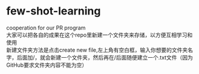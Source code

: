 # few-shot-learning
cooperation for our PR program<br>
大家可以把各自的成果在这个repo里新建一个文件夹来存储，以方便互相学习和使用<br>
新建文件夹方法是点击create new file,左上角有空白框，输入你想要的文件夹名字，后面加/，就会新建一个文件夹，然后再在/后面随便建立一个.txt文件（因为GitHub要求文件夹内容不能为空）
